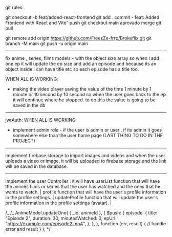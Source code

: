 git rules:

git checkout -b feat/added-react-frontend
git add .
commit - feat: Added Frontend with React and Vite"
push
git checkout main
aprovado merge
git pull

git remote add origin https://github.com/FreezZe-frrp/Brokeflix.git
git branch -M main
git push -u origin main

---

fix anime , series, films models - with the object size array so when i add one ep it will update the ep size and add an episode and because its an object inside i can have title etc so each episode has a title too.

WHEN ALL IS WORKING:

- making the video player saving the value of the time 1 minute by 1 minute or 10 second by 10 second
  so when the user goes back to the ep it will continue where he stopped. to do this the value is going to be saved in the db

---

jwtAuth:
WHEN ALL IS WORKING:

- implement admin role - if the user is admin or user , if its admin it goes somewhere else than the user home page (LAST THING TO DO IN THE PROJECT)

---

Implement firebase storage to import images and videos and when the user uploads a video or image, it will be uploaded to firebase storage and the link will be saved in the database.

---

Implement the user Controller :
it will have userList function that will have the animes films or series that the user has watched and the ones that he wants to watch.
| profile function that will have the user's profile information in the profile settings.
| updateProfile function that will update the user's profile information in the profile settings (avatar).
|

/_ /_ AnimeModel.updateOne(
{ \_id: animeId },
{
$push: {
episode: {
title: "Episode 2",
duration: 30,
minutesWatched: 0,
epUrl: "https://example.com/episode2.mp4",
},
},
},
function (err, result) {
// handle error and result
}
);
\*/
